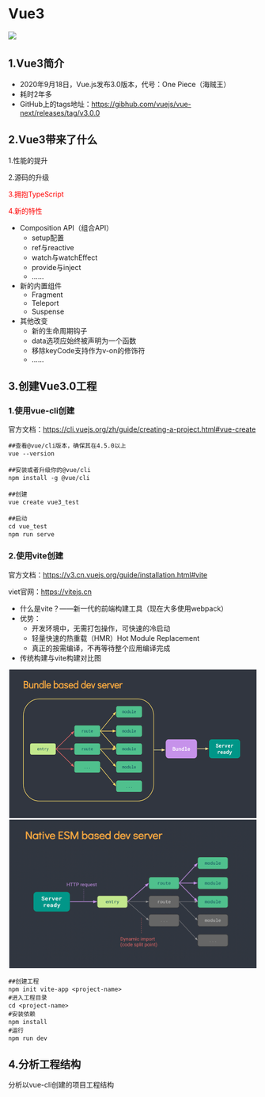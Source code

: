 # Vue3

<img src="https://user-images.githubusercontent.com/499550/93624428-53932780-f9ae-11ea-8d16-af949e16a09f.png"/>

## 1.Vue3简介

- 2020年9月18日，Vue.js发布3.0版本，代号：One Piece（海贼王）
- 耗时2年多
- GitHub上的tags地址：https://gibhub.com/vuejs/vue-next/releases/tag/v3.0.0



## 2.Vue3带来了什么

1.性能的提升

2.源码的升级

<span style="color:red;">3.拥抱TypeScript</span>

<span style="color:red;">4.新的特性</span>

- Composition API（组合API）
  - setup配置
  - ref与reactive
  - watch与watchEffect
  - provide与inject
  - ……
- 新的内置组件
  - Fragment
  - Teleport
  - Suspense
- 其他改变
  - 新的生命周期钩子
  - data选项应始终被声明为一个函数
  - 移除keyCode支持作为v-on的修饰符
  - ……



## 3.创建Vue3.0工程

### 1.使用vue-cli创建

官方文档：https://cli.vuejs.org/zh/guide/creating-a-project.html#vue-create

```shell
##查看@vue/cli版本，确保其在4.5.0以上
vue --version

##安装或者升级你的@vue/cli
npm install -g @vue/cli

##创建
vue create vue3_test

##启动
cd vue_test
npm run serve
```



### 2.使用vite创建

官方文档：https://v3.cn.vuejs.org/guide/installation.html#vite

viet官网：https://vitejs.cn

- 什么是vite？——新一代的前端构建工具（现在大多使用webpack）
- 优势：
  - 开发环境中，无需打包操作，可快速的冷启动
  - 轻量快速的热重载（HMR）Hot Module Replacement
  - 真正的按需编译，不再等待整个应用编译完成
- 传统构建与vite构建对比图

<center class="half">
    <img src="./images/传统构建模式.png" width="500" height="300"/>
    <img src="./images/vite构建模式.png" width="500" height="300"/>
</center>



```shell
##创建工程
npm init vite-app <project-name>
#进入工程目录
cd <project-name>
#安装依赖
npm install
#运行
npm run dev
```



## 4.分析工程结构

分析以vue-cli创建的项目工程结构

